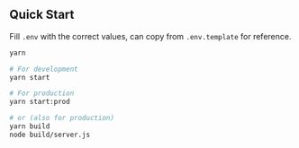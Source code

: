 ## Quick Start

Fill `.env` with the correct values, can copy from `.env.template` for reference.

```bash
yarn

# For development
yarn start

# For production
yarn start:prod

# or (also for production)
yarn build
node build/server.js
```
